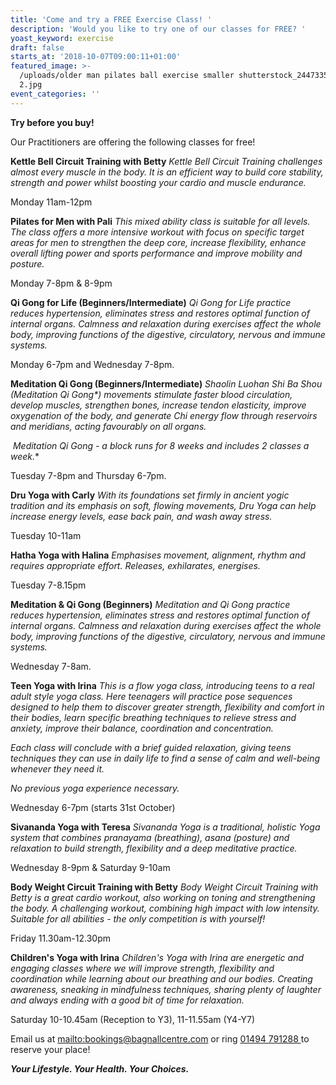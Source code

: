 ```yaml
---
title: 'Come and try a FREE Exercise Class! '
description: 'Would you like to try one of our classes for FREE? '
yoast_keyword: exercise
draft: false
starts_at: '2018-10-07T09:00:11+01:00'
featured_image: >-
  /uploads/older man pilates ball exercise smaller shutterstock_244733575 copy
  2.jpg
event_categories: ''
---
```

**Try before you buy!**

Our Practitioners are offering the following classes for free!


**Kettle Bell Circuit Training with Betty**
_Kettle Bell Circuit Training challenges almost every muscle in the body. It is an efficient way to build core stability, strength and power whilst boosting your cardio and muscle endurance._

Monday 11am-12pm 

**Pilates for Men with Pali**
_This mixed ability class is suitable for all levels. The class offers a more intensive workout with focus on specific target areas for men to strengthen the deep core, increase flexibility, enhance overall lifting power and sports performance and improve mobility and posture._ 

Monday 7-8pm & 8-9pm



**Qi Gong for Life (Beginners/Intermediate)**
_Qi Gong for Life practice reduces hypertension, eliminates stress and restores optimal function of internal organs. Calmness and relaxation during exercises affect the whole body, improving functions of the digestive, circulatory, nervous and immune systems._

Monday 6-7pm and Wednesday 7-8pm.


**Meditation Qi Gong (Beginners/Intermediate)**
_Shaolin Luohan Shi Ba Shou (Meditation Qi Gong*) movements stimulate faster blood circulation, develop muscles, strengthen bones, increase tendon elasticity, improve oxygenation of the body, and generate Chi energy flow through reservoirs and meridians, acting favourably on all organs._

** Meditation Qi Gong* - a block runs for 8 weeks and includes 2 classes a week.**

Tuesday 7-8pm and Thursday 6-7pm.


**Dru Yoga with Carly**
_With its foundations set firmly in ancient yogic tradition and its emphasis on soft, flowing movements, Dru Yoga can help increase energy levels, ease back pain, and wash away stress._

Tuesday 10-11am


**Hatha Yoga with Halina**
_Emphasises movement, alignment, rhythm and requires appropriate effort. Releases, exhilarates, energises._

Tuesday 7-8.15pm

**Meditation & Qi Gong (Beginners)**
_Meditation and Qi Gong practice reduces hypertension, eliminates stress and restores optimal function of internal organs. Calmness and relaxation during exercises affect the whole body, improving functions of the digestive, circulatory, nervous and immune systems._

Wednesday 7-8am. 


**Teen Yoga with Irina**
_This is a flow yoga class, introducing teens to a real adult style yoga class. Here teenagers will practice pose sequences designed to help them to discover greater strength, flexibility and comfort in their bodies, learn specific breathing techniques to relieve stress and anxiety, improve their balance, coordination and concentration._

_Each class will conclude with a brief guided relaxation, giving teens techniques they can use in daily life to find a sense of calm and well-being whenever they need it._

_No previous yoga experience necessary._

Wednesday 6-7pm (starts 31st October)


**Sivananda Yoga with Teresa**
_Sivananda Yoga is a traditional, holistic Yoga system that combines pranayama (breathing), asana (posture) and relaxation to build strength, flexibility and a deep meditative practice._

Wednesday 8-9pm & Saturday 9-10am


**Body Weight Circuit Training with Betty**
_Body Weight Circuit Training with Betty is a great cardio workout, also working on toning and strengthening the body. A challenging workout, combining high impact with low intensity. Suitable for all abilities - the only competition is with yourself!_

Friday 11.30am-12.30pm 

**Children's Yoga with Irina**
_Children's Yoga with Irina are energetic and engaging classes where we will improve strength, flexibility and coordination while learning about our breathing and our bodies. Creating awareness, sneaking in mindfulness techniques, sharing plenty of laughter and always ending with a good bit of time for relaxation._

Saturday 10-10.45am (Reception to Y3), 11-11.55am (Y4-Y7)

Email us at <mailto:bookings@bagnallcentre.com> or ring [01494 791288 ](tel:01494791288)to reserve your place! 

_**Your Lifestyle. Your Health. Your Choices.**_
